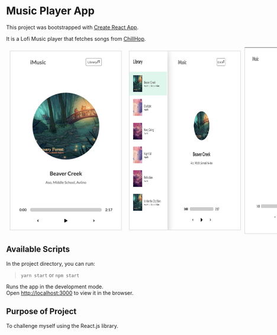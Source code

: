 # Music Player App

This project was bootstrapped with [Create React App](https://github.com/facebook/create-react-app).

It is a Lofi Music player that fetches songs from [ChillHop](https://chillhop.com).

<div style="display: flex;">
<img src="https://github.com/superchrisho/superchrisho.github.io/blob/master/GitHubImages/Musicplayer1.jpg" width="300" style="border: 0.5px solid lightgrey; margin: 10px;"/>
<img src="https://github.com/superchrisho/superchrisho.github.io/blob/master/GitHubImages/Musicplayer2.jpg" width="300" style="border: 0.5px solid lightgrey; margin: 10px;"/>
<img src="https://github.com/superchrisho/superchrisho.github.io/blob/master/GitHubImages/Musicplayer3.jpg" width="300" style="border: 0.5px solid lightgrey"; margin: 10px;/>
</div>

## Available Scripts

In the project directory, you can run:

> `yarn start` or `npm start`

Runs the app in the development mode.\
Open [http://localhost:3000](http://localhost:3000) to view it in the browser.

## Purpose of Project

To challenge myself using the React.js library.
